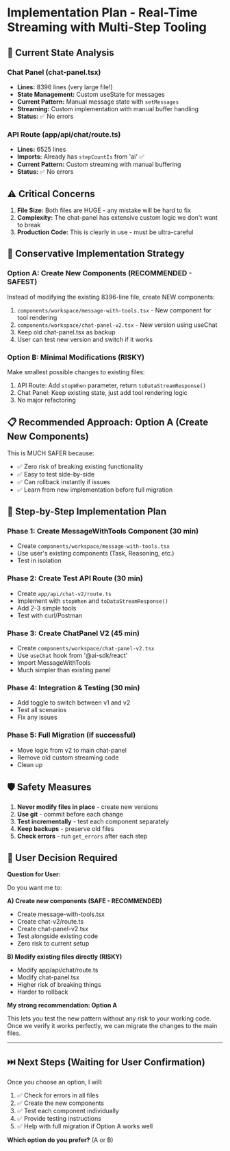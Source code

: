 # Implementation Plan - Real-Time Streaming with Multi-Step Tooling

## 🎯 Current State Analysis

### Chat Panel (chat-panel.tsx)
- **Lines:** 8396 lines (very large file!)
- **State Management:** Custom useState for messages
- **Current Pattern:** Manual message state with `setMessages`
- **Streaming:** Custom implementation with manual buffer handling
- **Status:** ✅ No errors

### API Route (app/api/chat/route.ts)
- **Lines:** 6525 lines
- **Imports:** Already has `stepCountIs` from 'ai' ✅
- **Current Pattern:** Custom streaming with manual buffering
- **Status:** ✅ No errors

## ⚠️ Critical Concerns

1. **File Size:** Both files are HUGE - any mistake will be hard to fix
2. **Complexity:** The chat-panel has extensive custom logic we don't want to break
3. **Production Code:** This is clearly in use - must be ultra-careful

## 🎯 Conservative Implementation Strategy

### Option A: Create New Components (RECOMMENDED - SAFEST)
Instead of modifying the existing 8396-line file, create NEW components:

1. `components/workspace/message-with-tools.tsx` - New component for tool rendering
2. `components/workspace/chat-panel-v2.tsx` - New version using useChat
3. Keep old chat-panel.tsx as backup
4. User can test new version and switch if it works

### Option B: Minimal Modifications (RISKY)
Make smallest possible changes to existing files:

1. API Route: Add `stopWhen` parameter, return `toDataStreamResponse()`
2. Chat Panel: Keep existing state, just add tool rendering logic
3. No major refactoring

## 📋 Recommended Approach: Option A (Create New Components)

This is MUCH SAFER because:
- ✅ Zero risk of breaking existing functionality
- ✅ Easy to test side-by-side
- ✅ Can rollback instantly if issues
- ✅ Learn from new implementation before full migration

## 🚀 Step-by-Step Implementation Plan

### Phase 1: Create MessageWithTools Component (30 min)
- Create `components/workspace/message-with-tools.tsx`
- Use user's existing components (Task, Reasoning, etc.)
- Test in isolation

### Phase 2: Create Test API Route (30 min)
- Create `app/api/chat-v2/route.ts`
- Implement with `stopWhen` and `toDataStreamResponse()`
- Add 2-3 simple tools
- Test with curl/Postman

### Phase 3: Create ChatPanel V2 (45 min)
- Create `components/workspace/chat-panel-v2.tsx`
- Use `useChat` hook from '@ai-sdk/react'
- Import MessageWithTools
- Much simpler than existing panel

### Phase 4: Integration & Testing (30 min)
- Add toggle to switch between v1 and v2
- Test all scenarios
- Fix any issues

### Phase 5: Full Migration (if successful)
- Move logic from v2 to main chat-panel
- Remove old custom streaming code
- Clean up

## 🛡️ Safety Measures

1. **Never modify files in place** - create new versions
2. **Use git** - commit before each change
3. **Test incrementally** - test each component separately
4. **Keep backups** - preserve old files
5. **Check errors** - run `get_errors` after each step

## 📝 User Decision Required

**Question for User:**

Do you want me to:

**A) Create new components (SAFE - RECOMMENDED)**
- Create message-with-tools.tsx
- Create chat-v2/route.ts
- Create chat-panel-v2.tsx
- Test alongside existing code
- Zero risk to current setup

**B) Modify existing files directly (RISKY)**
- Modify app/api/chat/route.ts
- Modify chat-panel.tsx
- Higher risk of breaking things
- Harder to rollback

**My strong recommendation: Option A**

This lets you test the new pattern without any risk to your working code. Once we verify it works perfectly, we can migrate the changes to the main files.

---

## ⏭️ Next Steps (Waiting for User Confirmation)

Once you choose an option, I will:

1. ✅ Check for errors in all files
2. ✅ Create the new components
3. ✅ Test each component individually
4. ✅ Provide testing instructions
5. ✅ Help with full migration if Option A works well

**Which option do you prefer?** (A or B)

